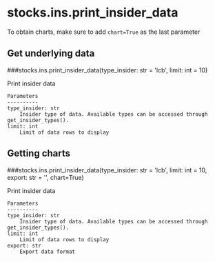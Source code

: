 # stocks.ins.print_insider_data

To obtain charts, make sure to add `chart=True` as the last parameter

## Get underlying data 
###stocks.ins.print_insider_data(type_insider: str = 'lcb', limit: int = 10)

Print insider data

    Parameters
    ----------
    type_insider: str
        Insider type of data. Available types can be accessed through get_insider_types().
    limit: int
        Limit of data rows to display

## Getting charts 
###stocks.ins.print_insider_data(type_insider: str = 'lcb', limit: int = 10, export: str = '', chart=True)

Print insider data

    Parameters
    ----------
    type_insider: str
        Insider type of data. Available types can be accessed through get_insider_types().
    limit: int
        Limit of data rows to display
    export: str
        Export data format
